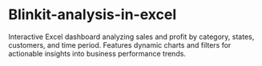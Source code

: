 # Blinkit-analysis-in-excel
Interactive Excel dashboard analyzing sales and profit by category, states, customers, and time period. Features dynamic charts and filters for actionable insights into business performance trends.
